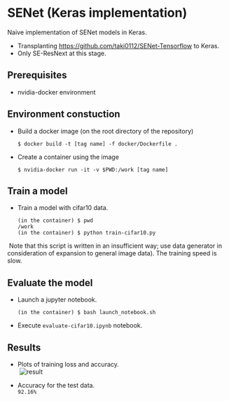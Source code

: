 # SENet (Keras implementation)

Naive implementation of SENet models in Keras.
- Transplanting https://github.com/taki0112/SENet-Tensorflow to Keras.
- Only SE-ResNext at this stage.

## Prerequisites
- nvidia-docker environment

## Environment constuction
- Build a docker image (on the root directory of the repository)
  ```
  $ docker build -t [tag name] -f docker/Dockerfile .
  ```
- Create a container using the image
  ```
  $ nvidia-docker run -it -v $PWD:/work [tag name]
  ```

## Train a model
- Train a model with cifar10 data.
  ```
  (in the container) $ pwd
  /work
  (in the container) $ python train-cifar10.py
  ```
  Note that this script is written in an insufficient way; use data generator in consideration of expansion to general image data). The training speed is slow.


## Evaluate the model
- Launch a jupyter notebook.
  ```
  (in the container) $ bash launch_notebook.sh
  ```
- Execute `evaluate-cifar10.ipynb` notebook.

## Results
- Plots of training loss and accuracy. <br>
  ![result](https://github.com/yoheikikuta/senet-keras/blob/resource/images/plots.png)

- Accuracy for the test data. <br>
  `92.16%`
